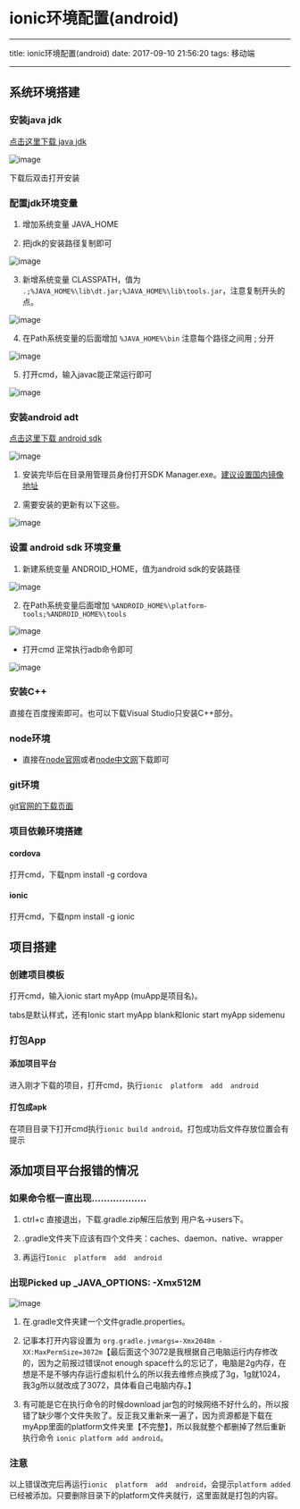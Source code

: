 # ionic环境配置(android)

---

title: ionic环境配置(android)
date: 2017-09-10 21:56:20
tags: 移动端

---

## 系统环境搭建

### 安装java jdk

[点击这里下载 java jdk](http://www.oracle.com/technetwork/java/javase/downloads/jdk8-downloads-2133151.html)

![image](http://picabstract.preview.ftn.qq.com:8080/ftn_pic_abs_v2/448af025a2934b9a717c0b336db2e59eac9210544e98cc2a205dcf098d84f4147e4bb39e676a2025aecdc8b9629dfd1b?pictype=scale&from=30012&version=2.0.0.2&uin=406490508&fname=20170904-33.png&size=1024)

下载后双击打开安装

### 配置jdk环境变量

1. 增加系统变量 JAVA_HOME

2. 把jdk的安装路径复制即可

![image](http://picabstract.preview.ftn.qq.com:8080/ftn_pic_abs_v2/94cd128abb54455a169b7831873880fc72860239f77ff691a26b9755e9a142a9a54bb96c358c2c00dbb73867846e0e95?pictype=scale&from=30012&version=2.0.0.2&uin=406490508&fname=20170904-34.png&size=1024)

3. 新增系统变量 CLASSPATH，值为 `.;%JAVA_HOME%\lib\dt.jar;%JAVA_HOME%\lib\tools.jar`，注意复制开头的点。

![image](http://picabstract.preview.ftn.qq.com:8080/ftn_pic_abs_v2/6681c68bb6514fa11af69e21ebac2462a039702a28054e4f83a89f94f31ad65e78f371a8d37e1dbe7ad0d7eb8d1b7c6d?pictype=scale&from=30012&version=2.0.0.2&uin=406490508&fname=20170904-35.png&size=1024)

4. 在Path系统变量的后面增加 `%JAVA_HOME%\bin`  注意每个路径之间用 ; 分开

![image](http://picabstract.preview.ftn.qq.com:8080/ftn_pic_abs_v2/bcab89a80c0bd270a51c759e90c74d6f7896dd208f3ae6f68767be76dd606284d6977d92cd0cc568ab2d68882b944b33?pictype=scale&from=30012&version=2.0.0.2&uin=406490508&fname=20170904-36.png&size=1024)

5. 打开cmd，输入javac能正常运行即可

![image](http://picabstract.preview.ftn.qq.com:8080/ftn_pic_abs_v2/b8b61ba2b3dfbb4acc6a8689960cc49ebc9732ef0856b3b667769995eb689041a9cf2572cadedbe8722b4ba7c7dc5a47?pictype=scale&from=30012&version=2.0.0.2&uin=406490508&fname=20170904-37.png&size=1024)

### 安装android adt

[点击这里下载 android sdk](http://www.android-studio.org/)

![image](http://picabstract.preview.ftn.qq.com:8080/ftn_pic_abs_v2/d9e382fa01b6398368151b3714279beb9859cb3a684f5a7ec8a03d635eb3a7c39326df374e537c70d11fd6d739f1e621?pictype=scale&from=30012&version=2.0.0.2&uin=406490508&fname=20170904-38.png&size=1024)

1. 安装完毕后在目录用管理员身份打开SDK Manager.exe。[建议设置国内镜像地址](http://www.androiddevtools.cn/)

2. 需要安装的更新有以下这些。

![image](http://picabstract.preview.ftn.qq.com:8080/ftn_pic_abs_v2/055149b468a559a8eb34eb8fdc856b925e315ea061585cf7df68130d2e06bcf7bbdf1069326f7a68304d0515bb4221da?pictype=scale&from=30012&version=2.0.0.2&uin=406490508&fname=20170904-39.png&size=1024)

### 设置 android sdk 环境变量

1. 新建系统变量 ANDROID_HOME，值为android sdk的安装路径 

![image](http://picabstract.preview.ftn.qq.com:8080/ftn_pic_abs_v2/afdbe999d47c28a5cf454e34aeee6365a7b53f4cfd9e5353391610fb5c0d6b9bf2cac2c19919ba4fbb15c6bfddc1847b?pictype=scale&from=30012&version=2.0.0.2&uin=406490508&fname=20170904-40.png&size=1024)

2. 在Path系统变量后面增加 `%ANDROID_HOME%\platform-tools;%ANDROID_HOME%\tools` 

![image](http://picabstract.preview.ftn.qq.com:8080/ftn_pic_abs_v2/761fa48fdb24d9684c6d41e2374176b4d4ac77f62d9e868435e1776273bd8f1768822a67d10a9c3a1eb6526820b8ae30?pictype=scale&from=30012&version=2.0.0.2&uin=406490508&fname=20170904-41.png&size=1024)

- 打开cmd 正常执行adb命令即可

![image](http://picabstract.preview.ftn.qq.com:8080/ftn_pic_abs_v2/234ff64c1381cc5581ff94d6aacfef5fac8f1937ab9e4d254969c9bbfa4e328267c5a064f78c98e7cca04bbc39ca477d?pictype=scale&from=30012&version=2.0.0.2&uin=406490508&fname=20170904-42.png&size=1024)


### 安装C++

直接在百度搜索即可。也可以下载Visual Studio只安装C++部分。

### node环境

- 直接在[node官网](https://nodejs.org/en/)或者[node中文网](http://nodejs.cn/)下载即可

### git环境

[git官网的下载页面](https://git-scm.com/download/win)

### 项目依赖环境搭建

#### cordova

打开cmd，下载npm install -g cordova

#### ionic

打开cmd，下载npm install -g ionic

## 项目搭建

### 创建项目模板

打开cmd，输入ionic  start  myApp (muApp是项目名)。

tabs是默认样式，还有Ionic  start  myApp  blank和Ionic start myApp sidemenu

### 打包App

#### 添加项目平台

进入刚才下载的项目，打开cmd，执行`ionic  platform  add  android`

#### 打包成apk

在项目目录下打开cmd执行`ionic build android`。打包成功后文件存放位置会有提示

## 添加项目平台报错的情况

### 如果命令框一直出现………………

1. ctrl+c 直接退出，下载.gradle.zip解压后放到 用户名->users下。

2. .gradle文件夹下应该有四个文件夹：caches、daemon、native、wrapper

3. 再运行`Ionic  platform  add  android`

### 出现Picked up _JAVA_OPTIONS: -Xmx512M

![image](http://picabstract.preview.ftn.qq.com:8080/ftn_pic_abs_v2/973ec9378e2db6ab9c9b9ccf9ae4a0b14296f72e8d20e7504514f3cc7f870ecb3970eb10cf5cdd73521cc819c486e4f9?pictype=scale&from=30012&version=2.0.0.2&uin=406490508&fname=20170904-43.png&size=1024)

1. 在.gradle文件夹建一个文件gradle.properties。

2. 记事本打开内容设置为 `org.gradle.jvmargs=-Xmx2048m -XX:MaxPermSize=3072m`【最后面这个3072是我根据自己电脑运行内存修改的，因为之前报过错误not enough space什么的忘记了，电脑是2g内存，在想是不是不够内存运行虚拟机什么的所以我去维修点换成了3g，1g就1024，我3g所以就改成了3072，具体看自己电脑内存。】

3. 有可能是它在执行命令的时候download jar包的时候网络不好什么的，所以报错了缺少哪个文件失败了。反正我又重新来一遍了，因为资源都是下载在myApp里面的platform文件夹里【不完整】，所以我就整个都删掉了然后重新执行命令 `ionic platform add android`。

### 注意

以上错误改完后再运行`ionic  platform  add  android`，会提示`platform added` 已经被添加。只要删除目录下的platform文件夹就行，这里面就是打包的内容。

